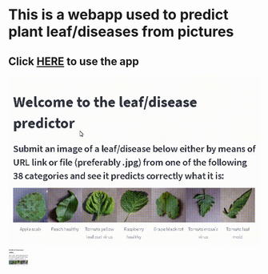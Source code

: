# This is a webapp used to predict plant leaf/diseases from pictures
## Click [HERE](https://share.streamlit.io/apollner/streamlit_plant_disease_app/main/plant_disease_classification.py) to use the app
![Alt Text](https://github.com/apollner/apollner.github.io/blob/main/Streamlit.gif)
<img src="https://github.com/apollner/apollner.github.io/blob/main/Streamlit.gif" width="40" height="40" />
